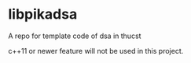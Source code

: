 # libpikadsa

A repo for template code of dsa in thucst

c++11 or newer feature will not be used in this project.
